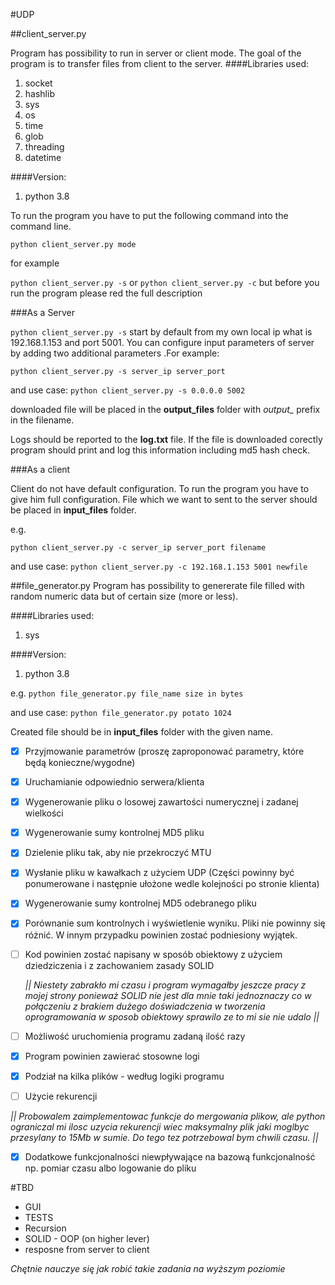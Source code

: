 #UDP


##client_server.py


Program has possibility to run in server or client mode. The goal of the program is to transfer files from client to the server.
####Libraries used:
1. socket
2. hashlib
3. sys
4. os
5. time
6. glob
7. threading 
8. datetime

####Version:
1. python 3.8 



To run the program you have to put the following command into the command line. 

```python client_server.py mode```

for example 

```python client_server.py -s``` or ```python client_server.py -c``` but before you run the program please red the full description

###As a Server

```python client_server.py -s``` start by default from my own local ip what is 192.168.1.153 and port 5001. You can configure input parameters of server by adding two additional parameters .For example:

```python client_server.py -s server_ip server_port```  

and use case:  ```python client_server.py -s 0.0.0.0 5002``` 

downloaded file will be placed in the **output_files** folder with *output_* prefix in the filename.

Logs should be reported to the **log.txt** file.
If the file is downloaded corectly program should print and log this information including md5 hash check. 

###As a client

Client do not have default configuration. To run the program you have to give him full configuration. File which we want to sent to the server should be placed in **input_files** folder. 

e.g.


```python client_server.py -c server_ip server_port filename```

and use case: ```python client_server.py -c 192.168.1.153 5001 newfile```

##file_generator.py
Program has possibility to genererate file filled with random numeric data but of certain size (more or less).

####Libraries used:
1. sys


####Version:
1. python 3.8 

e.g.
```python file_generator.py file_name size in bytes```

and use case:
```python file_generator.py potato 1024```

Created file should be in **input_files** folder with the given name.

- [x] Przyjmowanie parametrów (proszę zaproponować parametry, które będą konieczne/wygodne)

- [x] Uruchamianie odpowiednio serwera/klienta

- [x] Wygenerowanie pliku o losowej zawartości numerycznej i zadanej wielkości

- [x] Wygenerowanie sumy kontrolnej MD5 pliku

- [x] Dzielenie pliku tak, aby nie przekroczyć MTU

- [x] Wysłanie pliku w kawałkach z użyciem UDP (Części powinny być ponumerowane i następnie ułożone wedle kolejności po stronie klienta)

- [x] Wygenerowanie sumy kontrolnej MD5 odebranego pliku

- [x] Porównanie sum kontrolnych i wyświetlenie wyniku. Pliki nie powinny się różnić. W innym przypadku powinien zostać podniesiony wyjątek.

- [ ] Kod powinien zostać napisany w sposób obiektowy z użyciem dziedziczenia i z zachowaniem zasady SOLID 
 

  *|| Niestety zabrakło mi czasu i program wymagałby jeszcze pracy z mojej strony ponieważ SOLID nie jest dla mnie taki jednoznaczy co w połączeniu z brakiem dużego doświadczenia w tworzenia oprogramowania w sposob obiektowy sprawilo ze to mi sie nie udalo ||*

- [ ] Możliwość uruchomienia programu zadaną ilość razy

- [x] Program powinien zawierać stosowne logi

- [x] Podział na kilka plików - według logiki programu

- [ ] Użycie rekurencji

*|| Probowalem zaimplementowac funkcje do mergowania plikow, ale python ograniczal mi ilosc uzycia rekurencji wiec maksymalny plik jaki moglbyc przesylany to 15Mb w sumie. Do tego tez potrzebowal bym chwili czasu. ||*

- [x] Dodatkowe funkcjonalności niewpływające na bazową funkcjonalność np. pomiar czasu albo logowanie do pliku


#TBD
- GUI
- TESTS
- Recursion
- SOLID - OOP (on higher lever)
- resposne from server to client

*Chętnie nauczye się jak robić takie zadania na wyższym poziomie*



 


